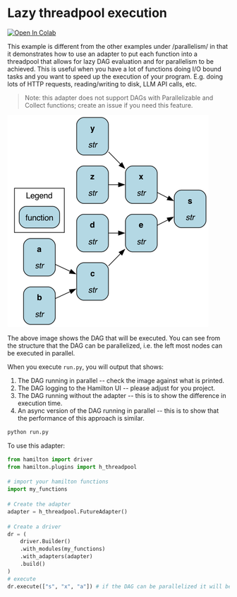 # Lazy threadpool execution

[![Open In Colab](https://colab.research.google.com/assets/colab-badge.svg)](https://colab.research.google.com/github/dagworks-inc/hamilton/blob/main/examples/parallelism/lazy_threadpool_execution/notebook.ipynb)

This example is different from the other examples under /parallelism/ in that
it demonstrates how to use an adapter to put each
function into a threadpool that allows for lazy DAG evaluation and for parallelism
to be achieved. This is useful when you have a lot of
functions doing I/O bound tasks and you want to speed
up the execution of your program. E.g. doing lots of
HTTP requests, reading/writing to disk, LLM API calls, etc.

> Note: this adapter does not support DAGs with Parallelizable and Collect functions; create an issue if you need this feature.

![DAG](my_functions.png)

The above image shows the DAG that will be executed. You can see from the structure
that the DAG can be parallelized, i.e. the left most nodes can be executed in parallel.

When you execute `run.py`, you will output that shows:

1. The DAG running in parallel -- check the image against what is printed.
2. The DAG logging to the Hamilton UI -- please adjust for you project.
3. The DAG running without the adapter -- this is to show the difference in execution time.
4. An async version of the DAG running in parallel -- this is to show that the performance of this approach is similar.

```bash
python run.py
```

To use this adapter:

```python
from hamilton import driver
from hamilton.plugins import h_threadpool

# import your hamilton functions
import my_functions

# Create the adapter
adapter = h_threadpool.FutureAdapter()

# Create a driver
dr = (
    driver.Builder()
    .with_modules(my_functions)
    .with_adapters(adapter)
    .build()
)
# execute
dr.execute(["s", "x", "a"]) # if the DAG can be parallelized it will be

```
